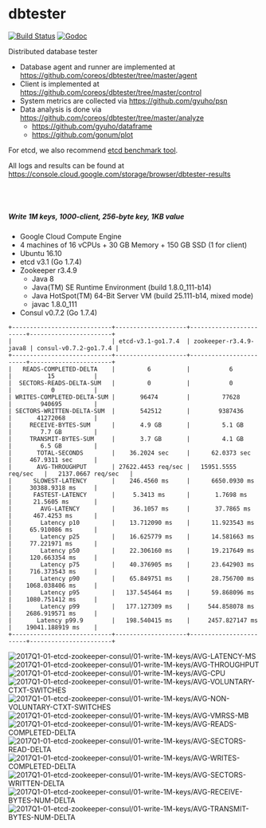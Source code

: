 # dbtester

[![Build Status](https://img.shields.io/travis/coreos/dbtester.svg?style=flat-square)](https://travis-ci.org/coreos/dbtester) [![Godoc](http://img.shields.io/badge/go-documentation-blue.svg?style=flat-square)](https://godoc.org/github.com/coreos/dbtester)

Distributed database tester

- Database agent and runner are implemented at https://github.com/coreos/dbtester/tree/master/agent
- Client is implemented at https://github.com/coreos/dbtester/tree/master/control
- System metrics are collected via https://github.com/gyuho/psn
- Data analysis is done via https://github.com/coreos/dbtester/tree/master/analyze
  - https://github.com/gyuho/dataframe
  - https://github.com/gonum/plot

For etcd, we also recommend [etcd benchmark tool](https://github.com/coreos/etcd/tree/master/tools/benchmark).

All logs and results can be found at https://console.cloud.google.com/storage/browser/dbtester-results

<br><br>
##### Write 1M keys, 1000-client, 256-byte key, 1KB value

- Google Cloud Compute Engine
- 4 machines of 16 vCPUs + 30 GB Memory + 150 GB SSD (1 for client)
- Ubuntu 16.10
- etcd v3.1 (Go 1.7.4)
- Zookeeper r3.4.9
  - Java 8
  - Java(TM) SE Runtime Environment (build 1.8.0_111-b14)
  - Java HotSpot(TM) 64-Bit Server VM (build 25.111-b14, mixed mode)
  - javac 1.8.0_111
- Consul v0.7.2 (Go 1.7.4)


```
+----------------------------+--------------------+------------------------+-----------------------+
|                            | etcd-v3.1-go1.7.4  | zookeeper-r3.4.9-java8 | consul-v0.7.2-go1.7.4 |
+----------------------------+--------------------+------------------------+-----------------------+
|   READS-COMPLETED-DELTA    |         6          |           6            |          15           |
|  SECTORS-READS-DELTA-SUM   |         0          |           0            |           0           |
| WRITES-COMPLETED-DELTA-SUM |       96474        |         77628          |        940695         |
| SECTORS-WRITTEN-DELTA-SUM  |       542512       |        9387436         |       41272068        |
|     RECEIVE-BYTES-SUM      |       4.9 GB       |         5.1 GB         |        7.7 GB         |
|     TRANSMIT-BYTES-SUM     |       3.7 GB       |         4.1 GB         |        6.5 GB         |
|       TOTAL-SECONDS        |    36.2024 sec     |      62.0373 sec       |     467.9311 sec      |
|       AVG-THROUGHPUT       | 27622.4453 req/sec |   15951.5555 req/sec   |   2137.0667 req/sec   |
|      SLOWEST-LATENCY       |    246.4560 ms     |      6650.0930 ms      |     30388.9318 ms     |
|      FASTEST-LATENCY       |     5.3413 ms      |       1.7698 ms        |      21.5605 ms       |
|        AVG-LATENCY         |     36.1057 ms     |       37.7865 ms       |      467.4253 ms      |
|        Latency p10         |    13.712090 ms    |      11.923543 ms      |     65.910086 ms      |
|        Latency p25         |    16.625779 ms    |      14.581663 ms      |     77.221971 ms      |
|        Latency p50         |    22.306160 ms    |      19.217649 ms      |     120.663354 ms     |
|        Latency p75         |    40.376905 ms    |      23.642903 ms      |     716.373543 ms     |
|        Latency p90         |    65.849751 ms    |      28.756700 ms      |    1068.038406 ms     |
|        Latency p95         |   137.545464 ms    |      59.868096 ms      |    1080.751412 ms     |
|        Latency p99         |   177.127309 ms    |     544.858078 ms      |    2686.919571 ms     |
|       Latency p99.9        |   198.540415 ms    |     2457.827147 ms     |    19041.188919 ms    |
+----------------------------+--------------------+------------------------+-----------------------+
```


<img src="https://storage.googleapis.com/dbtester-results/2017Q1-01-etcd-zookeeper-consul/01-write-1M-keys/AVG-LATENCY-MS.svg" alt="2017Q1-01-etcd-zookeeper-consul/01-write-1M-keys/AVG-LATENCY-MS">

<img src="https://storage.googleapis.com/dbtester-results/2017Q1-01-etcd-zookeeper-consul/01-write-1M-keys/AVG-THROUGHPUT.svg" alt="2017Q1-01-etcd-zookeeper-consul/01-write-1M-keys/AVG-THROUGHPUT">

<img src="https://storage.googleapis.com/dbtester-results/2017Q1-01-etcd-zookeeper-consul/01-write-1M-keys/AVG-CPU.svg" alt="2017Q1-01-etcd-zookeeper-consul/01-write-1M-keys/AVG-CPU">

<img src="https://storage.googleapis.com/dbtester-results/2017Q1-01-etcd-zookeeper-consul/01-write-1M-keys/AVG-VOLUNTARY-CTXT-SWITCHES.svg" alt="2017Q1-01-etcd-zookeeper-consul/01-write-1M-keys/AVG-VOLUNTARY-CTXT-SWITCHES">

<img src="https://storage.googleapis.com/dbtester-results/2017Q1-01-etcd-zookeeper-consul/01-write-1M-keys/AVG-NON-VOLUNTARY-CTXT-SWITCHES.svg" alt="2017Q1-01-etcd-zookeeper-consul/01-write-1M-keys/AVG-NON-VOLUNTARY-CTXT-SWITCHES">

<img src="https://storage.googleapis.com/dbtester-results/2017Q1-01-etcd-zookeeper-consul/01-write-1M-keys/AVG-VMRSS-MB.svg" alt="2017Q1-01-etcd-zookeeper-consul/01-write-1M-keys/AVG-VMRSS-MB">

<img src="https://storage.googleapis.com/dbtester-results/2017Q1-01-etcd-zookeeper-consul/01-write-1M-keys/AVG-READS-COMPLETED-DELTA.svg" alt="2017Q1-01-etcd-zookeeper-consul/01-write-1M-keys/AVG-READS-COMPLETED-DELTA">

<img src="https://storage.googleapis.com/dbtester-results/2017Q1-01-etcd-zookeeper-consul/01-write-1M-keys/AVG-SECTORS-READ-DELTA.svg" alt="2017Q1-01-etcd-zookeeper-consul/01-write-1M-keys/AVG-SECTORS-READ-DELTA">

<img src="https://storage.googleapis.com/dbtester-results/2017Q1-01-etcd-zookeeper-consul/01-write-1M-keys/AVG-WRITES-COMPLETED-DELTA.svg" alt="2017Q1-01-etcd-zookeeper-consul/01-write-1M-keys/AVG-WRITES-COMPLETED-DELTA">

<img src="https://storage.googleapis.com/dbtester-results/2017Q1-01-etcd-zookeeper-consul/01-write-1M-keys/AVG-SECTORS-WRITTEN-DELTA.svg" alt="2017Q1-01-etcd-zookeeper-consul/01-write-1M-keys/AVG-SECTORS-WRITTEN-DELTA">

<img src="https://storage.googleapis.com/dbtester-results/2017Q1-01-etcd-zookeeper-consul/01-write-1M-keys/AVG-RECEIVE-BYTES-NUM-DELTA.svg" alt="2017Q1-01-etcd-zookeeper-consul/01-write-1M-keys/AVG-RECEIVE-BYTES-NUM-DELTA">

<img src="https://storage.googleapis.com/dbtester-results/2017Q1-01-etcd-zookeeper-consul/01-write-1M-keys/AVG-TRANSMIT-BYTES-NUM-DELTA.svg" alt="2017Q1-01-etcd-zookeeper-consul/01-write-1M-keys/AVG-TRANSMIT-BYTES-NUM-DELTA">

